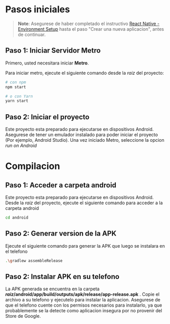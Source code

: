 # Pasos iniciales

>**Note**: Asegurese de haber completado el instructivo [React Native - Environment Setup](https://reactnative.dev/docs/environment-setup) hasta el paso "Crear una nueva aplicacion", antes de continuar.

## Paso 1: Iniciar Servidor Metro

Primero, usted necesitara iniciar **Metro**.

Para iniciar metro, ejecute el siguiente comando desde la _raiz_ del proyecto:

```bash
# con npm
npm start

# o con Yarn
yarn start
```

## Paso 2: Iniciar el proyecto

Este proyecto esta preparado para ejecutarse en dispositivos Android. Asegurese de tener un emulador instalado para poder iniciar el proyecto (Por ejemplo, Android Studio).
Una vez iniciado Metro, seleccione la opcion _run on Android_ 

# Compilacion

## Paso 1: Acceder a carpeta android

Este proyecto esta preparado para ejecutarse en dispositivos Android. Desde la _raiz_ del proyecto, ejecute el siguiente comando para acceder a la carpeta android

```bash
cd android
```

## Paso 2: Generar version de la APK

Ejecute el siguiente comando para generar la APK que luego se instalara en el telefono

```bash
.\gradlew assembleRelease
```

## Paso 2: Instalar APK en su telefono

La APK generada se encuentra en la carpeta **_raiz_/android/app/build/outputs/apk/release/app-release.apk** .
Copie el archivo a su telefono y ejecutelo para instalar la aplicacion. Asegurese de que el telefono cuente con los permisos necesarios para instalarlo, ya que probablemente se la detecte como aplicacion insegura por no provenir del Store de Google.